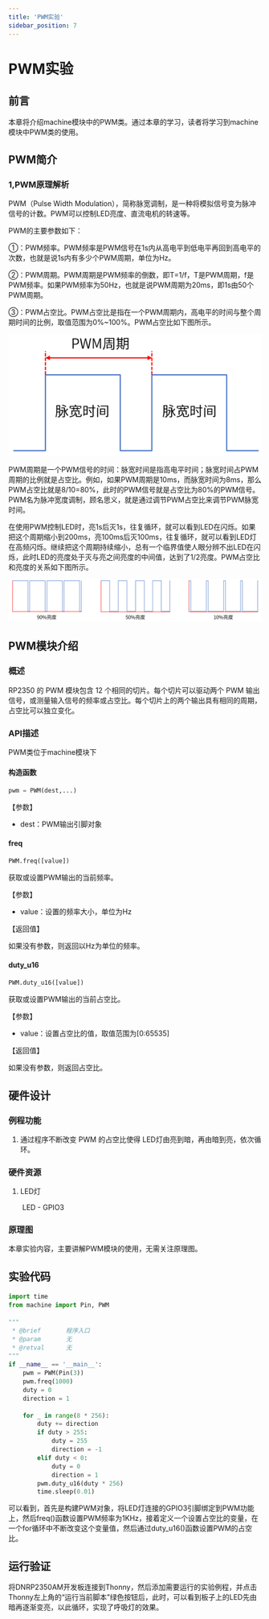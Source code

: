 ```yaml
---
title: 'PWM实验'
sidebar_position: 7
---
```


# PWM实验

## 前言

本章将介绍machine模块中的PWM类。通过本章的学习，读者将学习到machine模块中PWM类的使用。

## PWM简介

### 1,PWM原理解析

PWM（Pulse Width Modulation），简称脉宽调制，是一种将模拟信号变为脉冲信号的计数。PWM可以控制LED亮度、直流电机的转速等。

PWM的主要参数如下：

①：PWM频率。PWM频率是PWM信号在1s内从高电平到低电平再回到高电平的次数，也就是说1s内有多少个PWM周期，单位为Hz。

②：PWM周期。PWM周期是PWM频率的倒数，即T=1/f，T是PWM周期，f是PWM频率。如果PWM频率为50Hz，也就是说PWM周期为20ms，即1s由50个PWM周期。

③：PWM占空比。PWM占空比是指在一个PWM周期内，高电平的时间与整个周期时间的比例，取值范围为0%~100%。PWM占空比如下图所示。

![01](./img/15.png)

PWM周期是一个PWM信号的时间：脉宽时间是指高电平时间；脉宽时间占PWM周期的比例就是占空比。例如，如果PWM周期是10ms，而脉宽时间为8ms，那么PWM占空比就是8/10=80%，此时的PWM信号就是占空比为80%的PWM信号。PWM名为脉冲宽度调制，顾名思义，就是通过调节PWM占空比来调节PWM脉宽时间。

在使用PWM控制LED时，亮1s后灭1s，往复循环，就可以看到LED在闪烁。如果把这个周期缩小到200ms，亮100ms后灭100ms，往复循环，就可以看到LED灯在高频闪烁。继续把这个周期持续缩小，总有一个临界值使人眼分辨不出LED在闪烁，此时LED的亮度处于灭与亮之间亮度的中间值，达到了1/2亮度。PWM占空比和亮度的关系如下图所示。

![01](./img/16.png)

## PWM模块介绍

### 概述

RP2350 的 PWM 模块包含 12 个相同的切片。每个切片可以驱动两个 PWM 输出信号，或测量输入信号的频率或占空比。每个切片上的两个输出具有相同的周期，占空比可以独立变化。

### API描述

PWM类位于machine模块下

#### 构造函数

```python
pwm = PWM(dest,...)
```

【参数】

- dest：PWM输出引脚对象

#### freq

```python
PWM.freq([value])
```

获取或设置PWM输出的当前频率。

【参数】

- value：设置的频率大小，单位为Hz

【返回值】

如果没有参数，则返回以Hz为单位的频率。

#### duty_u16

```python
PWM.duty_u16([value])
```

获取或设置PWM输出的当前占空比。

【参数】

- value：设置占空比的值，取值范围为[0:65535]

【返回值】

如果没有参数，则返回占空比。

## 硬件设计

### 例程功能

1. 通过程序不断改变 PWM 的占空比使得 LED灯由亮到暗，再由暗到亮，依次循环。

### 硬件资源

1. LED灯

   ​	LED - GPIO3


### 原理图

本章实验内容，主要讲解PWM模块的使用，无需关注原理图。

##  实验代码

``` python
import time
from machine import Pin, PWM

"""
 * @brief       程序入口
 * @param       无
 * @retval      无
"""
if __name__ == '__main__':
    pwm = PWM(Pin(3))
    pwm.freq(1000)
    duty = 0
    direction = 1

    for _ in range(8 * 256):
        duty += direction
        if duty > 255:
            duty = 255
            direction = -1
        elif duty < 0:
            duty = 0
            direction = 1
        pwm.duty_u16(duty * 256)
        time.sleep(0.01)
```

可以看到，首先是构建PWM对象，将LED灯连接的GPIO3引脚绑定到PWM功能上，然后freq()函数设置PWM频率为1KHz，接着定义一个设置占空比的变量，在一个for循环中不断改变这个变量值，然后通过duty_u16()函数设置PWM的占空比。

## 运行验证

将DNRP2350AM开发板连接到Thonny，然后添加需要运行的实验例程，并点击Thonny左上角的“运行当前脚本”绿色按钮后，此时，可以看到板子上的LED先由暗再逐渐变亮，以此循环，实现了呼吸灯的效果。

